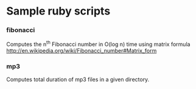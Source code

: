 Sample ruby scripts
====
### fibonacci
Computes the n<sup>th</sup> Fibonacci number in O(log n) time using matrix formula
http://en.wikipedia.org/wiki/Fibonacci_number#Matrix_form

### mp3
Computes total duration of mp3 files in a given directory.
